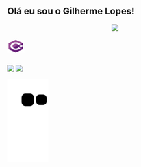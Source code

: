 ## Olá eu sou o Gilherme Lopes!
<div align="center">
  <a href="https://github.com/guiilopes97">
  <img height="180em" src="https://github-readme-stats.vercel.app/api?username=guiilopes97&show_icons=true&theme=dracula&include_all_commits=true&count_private=true&locale=pt-br&icon_color=fcf400&border_color=ff0000&border_radius=5&title_color=ff0000"/>
</div>
<div style="display: inline_block"><br>
  <img align="center" alt="Gui-Csharp" height="30" width="40" src="https://raw.githubusercontent.com/devicons/devicon/master/icons/csharp/csharp-original.svg">
</div>
  
  ##
 
<div> 
  <a href="https://instagram.com/guiilopes97" target="_blank"><img src="https://img.shields.io/badge/-Instagram-%23E4405F?style=for-the-badge&logo=instagram&logoColor=white" target="_blank"></a>
  <a href="https://www.linkedin.com/in/guilherme-lopes-de-oliveira/" target="_blank"><img src="https://img.shields.io/badge/-LinkedIn-%230077B5?style=for-the-badge&logo=linkedin&logoColor=white" target="_blank"></a> 

 
  ![Snake animation](https://github.com/guiilopes97/guiilopes97/blob/output/github-contribution-grid-snake.svg)
 
</div>

